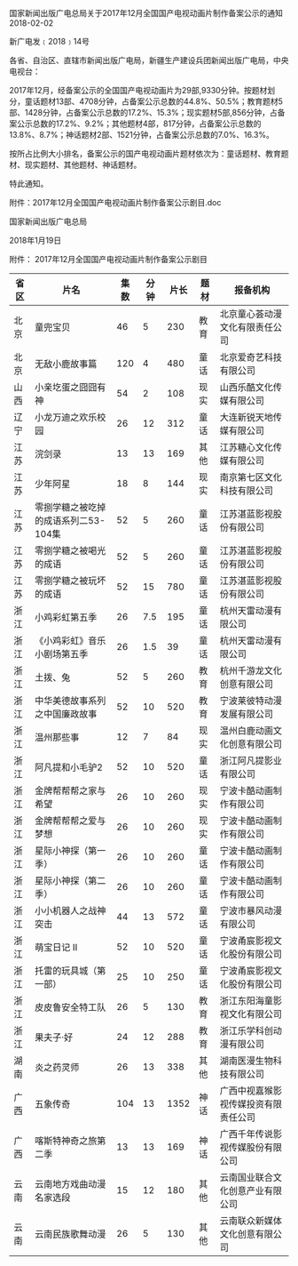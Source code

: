 国家新闻出版广电总局关于2017年12月全国国产电视动画片制作备案公示的通知
2018-02-02   

新广电发﹝2018﹞14号

各省、自治区、直辖市新闻出版广电局，新疆生产建设兵团新闻出版广电局，中央电视台：

2017年12月，经备案公示的全国国产电视动画片为29部,9330分钟。按题材划分，童话题材13部、4708分钟，占备案公示总数的44.8%、50.5%；教育题材5部、1428分钟，占备案公示总数的17.2%、15.3%；现实题材5部,856分钟，占备案公示总数的17.2%、9.2%；其他题材4部，817分钟，占备案公示总数的13.8%、8.7%；神话题材2部、1521分钟，占备案公示总数的7.0%、16.3%。

按所占比例大小排名，备案公示的国产电视动画片题材依次为：童话题材、教育题材、现实题材、其他题材、神话题材。

特此通知。

附件：2017年12月全国国产电视动画片制作备案公示剧目.doc

 

 

国家新闻出版广电总局

2018年1月19日   



附件：
2017年12月全国国产电视动画片制作备案公示剧目

|省区 | 片名 | 集数 | 分钟 | 片长 | 题材 | 报备机构|
|---|----|----|----|----|----|-----|
|北京 | 童兜宝贝 | 46 | 5 | 230 | 教育 | 北京童心荟动漫文化有限责任公司|
|北京 | 无敌小鹿故事篇 | 120 | 4 | 480 | 童话 | 北京爱奇艺科技有限公司|
|山西 | 小亲圪蛋之囧囧有神 | 54 | 2 | 108 | 现实 | 山西乐酷文化传媒有限公司|
|辽宁 | 小龙万迪之欢乐校园 | 26 | 12 | 312 | 童话 | 大连新锐天地传媒有限公司|
|江苏 | 浣剑录 | 13 | 13 | 169 | 其他 | 江苏糖心文化传媒有限公司|
|江苏 | 少年阿星 | 18 | 8 | 144 | 现实 | 南京第七区文化科技有限公司|
|江苏 | 零捌学糖之被吃掉的成语系列二53-104集 | 52 | 5 | 260 | 童话 | 江苏湛蓝影视股份有限公司|
|江苏 | 零捌学糖之被喝光的成语 | 52 | 5 | 260 | 童话 | 江苏湛蓝影视股份有限公司|
|江苏 | 零捌学糖之被玩坏的成语 | 52 | 15 | 780 | 童话 | 江苏湛蓝影视股份有限公司|
|浙江 | 小鸡彩虹第五季 | 26 | 7.5 | 195 | 童话 | 杭州天雷动漫有限公司|
|浙江 | 《小鸡彩虹》音乐小剧场第五季 | 26 | 1.5 | 39 | 童话 | 杭州天雷动漫有限公司|
|浙江 | 土拨、兔 | 52 | 5 | 260 | 教育 | 杭州千游龙文化创意有限公司|
|浙江 | 中华美德故事系列之中国廉政故事 | 52 | 10 | 520 | 教育 | 宁波莱彼特动漫发展有限公司|
|浙江 | 温州那些事 | 12 | 7 | 84 | 现实 | 温州白鹿动画文化创意有限公司|
|浙江 | 阿凡提和小毛驴2 | 52 | 10 | 520 | 童话 | 浙江阿凡提影业有限公司|
|浙江 | 金牌帮帮帮之家与希望 | 26 | 10 | 260 | 现实 | 宁波卡酷动画制作有限公司|
|浙江 | 金牌帮帮帮之爱与梦想 | 26 | 10 | 260 | 现实 | 宁波卡酷动画制作有限公司|
|浙江 | 星际小神探（第一季） | 26 | 10 | 260 | 童话 | 宁波卡酷动画制作有限公司|
|浙江 | 星际小神探（第二季） | 26 | 10 | 260 | 童话 | 宁波卡酷动画制作有限公司|
|浙江 | 小小机器人之战神突击 | 44 | 13 | 572 | 童话 | 宁波市暴风动漫有限公司|
|浙江 | 萌宝日记 II | 52 | 10 | 520 | 童话 | 宁波甬宸影视文化股份有限公司|
|浙江 | 托雷的玩具城（第一部） | 25 | 10 | 250 | 童话 | 宁波甬宸影视文化股份有限公司|
|浙江 | 皮皮鲁安全特工队 | 26 | 5 | 130 | 教育 | 浙江东阳海童影视文化有限公司|
|浙江 | 果夫子·好 | 24 | 12 | 288 | 教育 | 浙江乐学科创动漫有限公司|
|湖南 | 炎之药灵师 | 26 | 13 | 338 | 其他 | 湖南医漫生物科技有限公司|
|广西 | 五象传奇 | 104 | 13 | 1352 | 神话 | 广西中视嘉猴影视传媒投资有限责任公司|
|广西 | 喀斯特神奇之旅第二季 | 13 | 13 | 169 | 神话 | 广西千年传说影视传媒股份有限公司|
|云南 | 云南地方戏曲动漫名家选段 | 15 | 12 | 180 | 其他 | 云南国业联合文化创意产业有限公司|
|云南 | 云南民族歌舞动漫 | 26 | 5 | 130 | 其他 | 云南联众新媒体文化创意有限公司|

